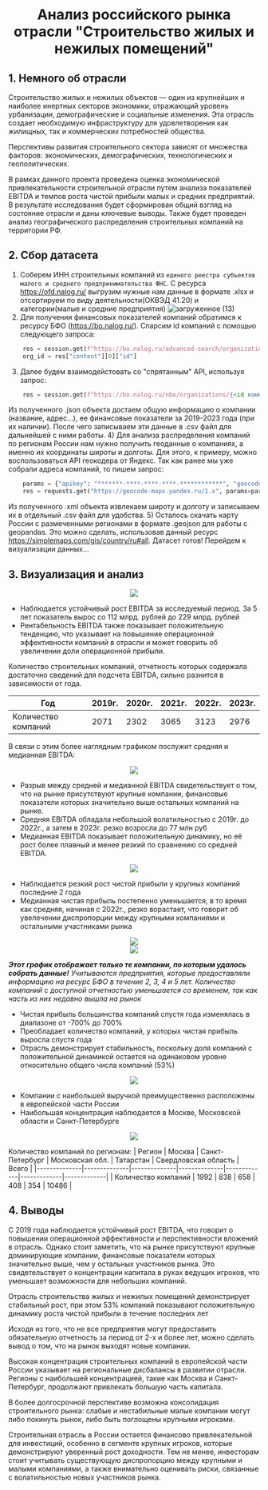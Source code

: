 <h1 align="center">Анализ российского рынка отрасли "Строительство жилых и нежилых помещений"</h1> 

## 1. Немного об отрасли
Строительство жилых и нежилых объектов — один из крупнейших и наиболее инертных секторов экономики, отражающий уровень урбанизации, демографические и социальные изменения. Эта отрасль создает необходимую инфраструктуру для удовлетворения как жилищных, так и коммерческих потребностей общества.

Перспективы развития строительного сектора зависят от множества факторов: экономических, демографических, технологических и геополитических.

В рамках данного проекта проведена оценка экономической привлекательности строительной отрасли путем анализа показателей EBITDA и темпов роста чистой прибыли малых и средних предприятий. В результате исследования будет сформирован общий взгляд на состояние отрасли и даны ключевые выводы. Также будет проведен анализ географического распределения строительных компаний на территории РФ.
## 2. Сбор датасета
1) Соберем ИНН строительных компаний из `единого реестра субъектов малого и среднего предпринимательства ФНС`. С ресурса https://ofd.nalog.ru/ выгрузим нужные нам данные в формате .xlsx и отсортируем по виду деятельности(ОКВЭД 41.20) и категории(малые и средние предприятия)
![загруженное (13)](https://github.com/user-attachments/assets/79ac5598-963e-411d-bf48-f48a503ec002)
2) Для получения финансовых показателей компаний обратимся к ресурсу БФО (https://bo.nalog.ru/). Спарсим id компаний с помощью следующего запроса:
```python
    res = session.get(f"https://bo.nalog.ru/advanced-search/organizations/search?query={<ИНН компании>}&page=0").json()
    org_id = res["content"][0]["id"]
```
3) Далее будем взаимодейстовать со "спрятанным" API, используя запрос:
```python
    res = session.get(f"https://bo.nalog.ru/nbo/organizations/{<id компании>}/bfo/", headers=headers).json()
```
Из полученного .json объекта достаем общую информацию о компании (название, адрес...), ее финансовые показатели за 2019-2023 года (при их наличии). После чего записываем эти данные в .csv файл для дальнейшей с ними работы.
4) Для анализа распределения компаний по регионам России нам нужно получить геоданные о компаниях, а именно их координаты широты и долготы. Для этого, к примеру, можно воспользоваться API геокодера от Яндекс. Так как ранее мы уже собрали адреса компаний, то пишем запрос:

```python
    params = {"apikey": "*******-****-****-****-************", "geocode": {<адрес компании>}, "lang": "ru_RU"}
    res = requests.get("https://geocode-maps.yandex.ru/1.x", params=params)
```
Из полученного .xml объекта извлекаем широту и долготу и записываем их в отдельный .csv файл для удобства.
5) Осталось скачать карту России с размеченными регионами в формате .geojson для работы с geopandas. Это можно сделать, использовав данный ресурс https://simplemaps.com/gis/country/ru#all.
    Датасет готов! Перейдем к визуализации данных...
## 3. Визуализация и анализ
<div align='center'>
    <img src="https://github.com/user-attachments/assets/4a84f68a-e2fe-4da3-a1cc-a449b45d2a48">
</div>

* Наблюдается устойчивый рост EBITDA за исследуемый период. За 5 лет показатель вырос со 112 млрд. рублей до 229 млрд. рублей
* Рентабельность EBITDA также показывает положительную тенденцию, что указывает на повышение операционной эффективности компаний в отрасли и может говорить об увеличении доли операционной прибыли.

Количество строительных компаний, отчетность которых содержала достаточно сведений для подсчета EBITDA, сильно разнится в зависимости от года. 

|    Год    | 2019г. | 2020г. | 2021г. | 2022г. | 2023г. |
|--------------|--------------|--------------|--------------|-------------|-------------|
| Количество компаний | 2071      | 2302       | 3065       | 3123      | 2976       |


В связи с этим более наглядным графиком послужит средняя и медианная EBITDA:
<div align='center'>
    <img src="https://github.com/user-attachments/assets/14311ac5-c236-4a42-aba2-bca6d89b02ee">
</div>

* Разрыв между средней и медианной EBITDA свидетельствует о том, что на рынке присутствуют крупные компании, финансовые показатели которых значительно выше остальных компаний на рынке.
* Средняя EBITDA обладала небольшой волатильностью с 2019г. до 2022г., а затем в 2023г. резко возросла до 77 млн руб
* Медианная EBITDA показывает положительную динамику, но её рост более плавный и менее резкий по сравнению со средней EBITDA.

<div align='center'>
    <img src="https://github.com/user-attachments/assets/710f1622-e541-48ec-b021-e53262e76950">
</div>

* Наблюдается резкий рост чистой прибыли у крупных компаний последние 2 года
* Медианная чистая прибыль постепенно уменьшается, в то время как средняя, начиная с 2022г., резко ворастает, что говорит об увелечении диспропорции между крупными компаниями и остальными участниками рынка

<div align='center'>
    <img src="https://github.com/user-attachments/assets/0715dc3f-3022-4051-8ef2-96a1465d0d6e">
</div>
<div align='center'>
    <img src="https://github.com/user-attachments/assets/17a3af97-41fd-4c6f-a587-226d9ecebe6b">
</div>

_**Этот график отображает только те компании, по которым удалось собрать данные!** Учитываются предприятия, которые предоставляли информацию на ресурс БФО в течение 2, 3, 4 и 5 лет. Количество компаний с доступной отчетностью уменьшается со временем, так как часть из них недавно вышла на рынок_

* Чистая прибыль большинства компаний спустя года изменялась в диапазоне от -700% до 700%
* Преобладает количество компаний, у которых чистая прибыль выросла спустя года
* Отрасль демонстрирует стабильность, поскольку доля компаний с положительной динамикой остается на одинаковом уровне относительно общего числа компаний (53%)

<div align='center'>
    <img src="https://github.com/user-attachments/assets/17565f04-659f-4a53-a20a-5b9c72b17e0a">
</div>

* Компании с наибольшей выручкой преимущественно расположены в европейской части России
* Наибольшая концентрация наблюдается в Москве, Московской области и Санкт-Петербурге

<div align='center'>
    <img src="https://github.com/user-attachments/assets/7557254a-28a4-4504-a698-b5a2a65d54f6">
</div>

 Количество компаний по регионам:
|    Регион    | Москва | Санкт-Петербург | Московская обл. | Татарстан | Свердловская область | Всего | 
|--------------|--------------|--------------|--------------|-------------|-------------|-------------|
| Количество компаний | 1992      | 838       | 658       | 408      | 354       | 10486       |

## 4. Выводы
С 2019 года наблюдается устойчивый рост EBITDA, что говорит о повышении операционной эффективности и перспективности вложений в отрасль. Однако стоит заметить, что на рынке присутствуют крупные доминирующие компании, финансовые показатели которых значительно выше, чем у остальных участников рынка. Это свидетельствует о концентрации капитала в руках ведущих игроков, что уменьшает возможности для небольших компаний.

Отрасль строительства жилых и нежилых помещений демонстрирует стабильный рост, при этом 53% компаний показывают положительную динамику роста чистой прибыли в течение последних лет

Исходя из того, что не все предприятия могут предоставить обязательную отчетность за период от 2-х и более лет, можно сделать вывод о том, что на рынок выходят новые компании.

Высокая концентрация строительных компаний в европейской части России указывает на региональные дисбалансы в развитии отрасли. Регионы с наибольшей концентрацией, такие как Москва и Санкт-Петербург, продолжают привлекать большую часть капитала.

В более долгосрочной перспективе возможна консолидация строительного рынка: слабые и нестабильные малые компании могут либо покинуть рынок, либо быть поглощены крупными игроками.

Строительная отрасль в России остается финансово привлекательной для инвестиций, особенно в сегменте крупных игроков, которые демонстрируют уверенный рост доходности. Тем не менее, инвесторам стоит учитывать существующую диспропорцию между крупными и малыми компаниями, а также внимательно оценивать риски, связанные с волатильностью новых участников рынка.
